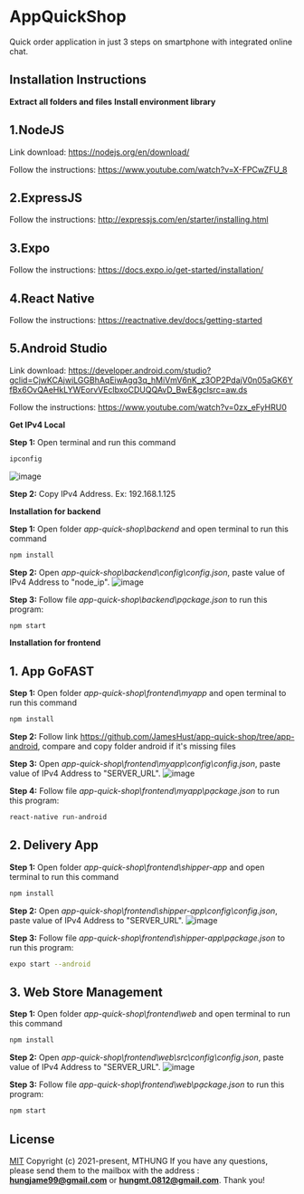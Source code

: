 # AppQuickShop
Quick order application in just 3 steps on smartphone with integrated online chat.

## Installation Instructions
**Extract all folders and files**
**Install environment library**
## 1.NodeJS
Link download: https://nodejs.org/en/download/

Follow the instructions: https://www.youtube.com/watch?v=X-FPCwZFU_8
## 2.ExpressJS
Follow the instructions: http://expressjs.com/en/starter/installing.html
## 3.Expo
Follow the instructions: https://docs.expo.io/get-started/installation/
## 4.React Native
Follow the instructions: https://reactnative.dev/docs/getting-started
## 5.Android Studio
Link download: https://developer.android.com/studio?gclid=CjwKCAjwiLGGBhAqEiwAgq3q_hMiVmV6nK_z3OP2PdajV0n05aGK6YfBx6OvQAeHkLYWEorvVEclbxoCDUQQAvD_BwE&gclsrc=aw.ds

Follow the instructions: https://www.youtube.com/watch?v=0zx_eFyHRU0

**Get IPv4 Local**

**Step 1:** Open terminal and run this command
```sh
ipconfig
```
![image](https://user-images.githubusercontent.com/52951651/122571805-50c97e00-d077-11eb-86e7-20d252ba6085.png)

**Step 2:** Copy IPv4 Address. Ex: 192.168.1.125

**Installation for backend**

**Step 1:** Open folder *app-quick-shop\backend* and open terminal to run this command
```sh
npm install
```

**Step 2:** Open *app-quick-shop\backend\config\config.json*, paste value of IPv4 Address to "node_ip".
![image](https://user-images.githubusercontent.com/52951651/122572479-fb41a100-d077-11eb-8fde-d98890183a87.png)

**Step 3:** Follow file *app-quick-shop\backend\pạckage.json* to run this program:
```sh
npm start
```

**Installation for frontend**

## 1. App GoFAST
**Step 1:** Open folder *app-quick-shop\frontend\myapp* and open terminal to run this command
```sh
npm install
```

**Step 2:** Follow link https://github.com/JamesHust/app-quick-shop/tree/app-android, compare and copy folder android if it's missing files

**Step 3:** Open *app-quick-shop\frontend\myapp\config\config.json*, paste value of IPv4 Address to "SERVER_URL".
![image](https://user-images.githubusercontent.com/52951651/122573358-ea455f80-d078-11eb-99d0-b8863bc41f2d.png)

**Step 4:** Follow file *app-quick-shop\frontend\myapp\pạckage.json* to run this program:
```sh
react-native run-android
```
## 2. Delivery App
**Step 1:** Open folder *app-quick-shop\frontend\shipper-app* and open terminal to run this command
```sh
npm install
```

**Step 2:** Open *app-quick-shop\frontend\shipper-app\config\config.json*, paste value of IPv4 Address to "SERVER_URL".
![image](https://user-images.githubusercontent.com/52951651/122574962-6be9bd00-d07a-11eb-8797-7ea4bc9b940f.png)

**Step 3:** Follow file *app-quick-shop\frontend\shipper-app\pạckage.json* to run this program:
```sh
expo start --android
```
## 3. Web Store Management
**Step 1:** Open folder *app-quick-shop\frontend\web* and open terminal to run this command
```sh
npm install
```

**Step 2:** Open *app-quick-shop\frontend\web\src\config\config.json*, paste value of IPv4 Address to "SERVER_URL".
![image](https://user-images.githubusercontent.com/52951651/122574735-2c22d580-d07a-11eb-86a5-d6debdf54be5.png)

**Step 3:** Follow file *app-quick-shop\frontend\web\pạckage.json* to run this program:
```sh
npm start
```

## License
[MIT](https://github.com/JamesHust)
Copyright (c) 2021-present, MTHUNG
If you have any questions, please send them to the mailbox with the address : **hungjame99@gmail.com** or **hungmt.0812@gmail.com**. Thank you!
